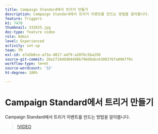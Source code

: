 ```yaml
---
title: Campaign Standard에서 트리거 만들기
description: Campaign Standard에서 트리거 이벤트를 만드는 방법을 알아봅니다.
feature: Triggers
kt: 7470
thumbnail: 332625.jpg
doc-type: feature video
role: Admin
level: Experienced
activity: set-up
team: TM
exl-id: e7a5b0ce-a73a-4017-a4f9-a28f6c5ba250
source-git-commit: 2be2719ddd84490b796d9abc6300376fa896ff0c
workflow-type: tm+mt
source-wordcount: '32'
ht-degree: 100%

---
```


# Campaign Standard에서 트리거 만들기

Campaign Standard에서 트리거 이벤트를 만드는 방법을 알아봅니다.

>[!VIDEO](https://video.tv.adobe.com/v/332625?quality=12)

